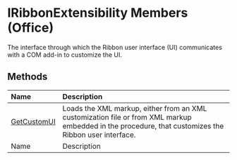 
# IRibbonExtensibility Members (Office)
The interface through which the Ribbon user interface (UI) communicates with a COM add-in to customize the UI.

## Methods



|**Name**|**Description**|
|:-----|:-----|
| [GetCustomUI](a0106415-999e-94da-379c-70fb7aa6119f.md)|Loads the XML markup, either from an XML customization file or from XML markup embedded in the procedure, that customizes the Ribbon user interface.|
|Name|Description|
